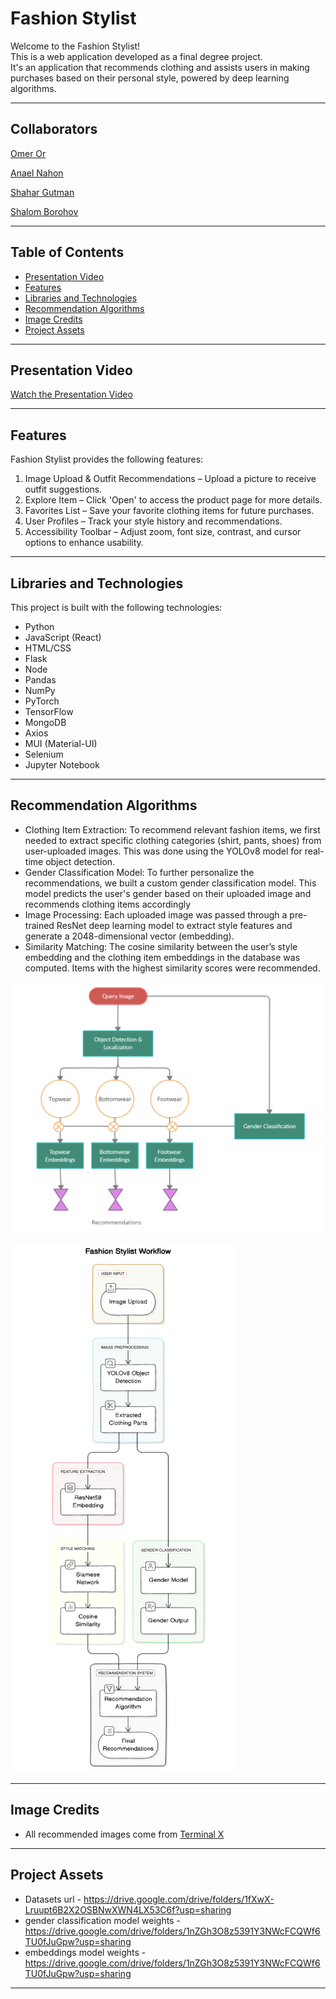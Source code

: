 # Fashion Stylist

<p> Welcome to the Fashion Stylist! <br>
This is a web application developed as a final degree project. <br>
It's an application that recommends clothing and assists users in making purchases based on their personal style, powered by deep learning algorithms.
</p>

---

## Collaborators

[Omer Or](https://github.com/OmerOr1)

[Anael Nahon](https://github.com/anaeln)

[Shahar Gutman](https://github.com/ShaharGutmanCoding)

[Shalom Borohov](https://github.com/Shalom-Borohov)

---

## Table of Contents

- [Presentation Video](#Presentation-Video)
- [Features](#features)
- [Libraries and Technologies](#Libraries-and-Technologies)
- [Recommendation Algorithms](#Recommendation-Algorithms)
- [Image Credits](#Image-Credits)
- [Project Assets](#Project-Assets)

---

## Presentation Video

[Watch the Presentation Video](https://drive.google.com/file/d/1P5WY2sVIbGdZ2oBrvMKC9RNPcn9RJUG2/view?usp=sharing)

---

## Features

Fashion Stylist provides the following features:
1) Image Upload & Outfit Recommendations – Upload a picture to receive outfit suggestions.
2) Explore Item – Click 'Open' to access the product page for more details.
3) Favorites List – Save your favorite clothing items for future purchases.
4) User Profiles – Track your style history and recommendations.
5) Accessibility Toolbar – Adjust zoom, font size, contrast, and cursor options to enhance usability.

---

## Libraries and Technologies

This project is built with the following technologies:

* Python
* JavaScript (React)
* HTML/CSS
* Flask
* Node
* Pandas
* NumPy
* PyTorch
* TensorFlow
* MongoDB
* Axios
* MUI (Material-UI)
* Selenium
* Jupyter Notebook

---

## Recommendation Algorithms

* Clothing Item Extraction: To recommend relevant fashion items, we
first needed to extract specific clothing categories (shirt, pants, shoes)
from user-uploaded images. This was done using the YOLOv8 model
for real-time object detection.
* Gender Classification Model: To further personalize the
recommendations, we built a custom gender classification model. This
model predicts the user's gender based on their uploaded image and
recommends clothing items accordingly
* Image Processing: Each uploaded image was passed through a
pre-trained ResNet deep learning model to extract style features and
generate a 2048-dimensional vector (embedding).
* Similarity Matching: The cosine similarity between the user’s style
embedding and the clothing item embeddings in the database was
computed. Items with the highest similarity scores were recommended.

![Recommendation Algorithm](./fashion-stylist-server/public/recommendation-algorithm.png)

![General Workflow](./fashion-stylist-server/public/general-workflow.png)

---

## Image Credits

* All recommended images come from [Terminal X](https://www.terminalx.com)

---

## Project Assets

* Datasets url - https://drive.google.com/drive/folders/1fXwX-Lruupt6B2X2OSBNwXWN4LX53C6f?usp=sharing
* gender classification model weights - https://drive.google.com/drive/folders/1nZGh3O8z5391Y3NWcFCQWf6TU0fJuGpw?usp=sharing
* embeddings model weights - https://drive.google.com/drive/folders/1nZGh3O8z5391Y3NWcFCQWf6TU0fJuGpw?usp=sharing

---